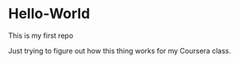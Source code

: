 # Hello-World
This is my first repo

Just trying to figure out how this thing works for my Coursera class.
